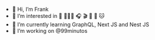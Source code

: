 - 👋 Hi, I’m Frank
- 👀 I’m interested in 📸 👨🏽‍💻 🎧 🎬 👟 🐶 🐱
- 🌱 I’m currently learning GraphQL, Next JS and Nest JS
- 💞️ I’m working on @99minutos

<!---
99frank/99frank is a ✨ special ✨ repository because its `README.md` (this file) appears on your GitHub profile.
You can click the Preview link to take a look at your changes.
--->
